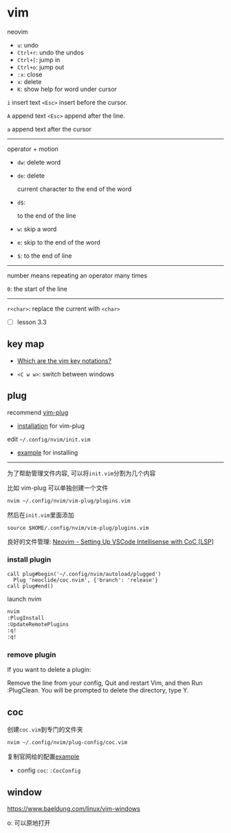 # vim

neovim

- `u`: undo
- `Ctrl+r`: undo the undos
- `Ctrl+[`: jump in
- `Ctrl+o`: jump out
- `:x`: close
- `x`: delete
- `K`: show help for word under cursor

`i` insert text `<Esc>` insert before the cursor.

`A` append text `<Esc>` append after the line.

`a` append text after the cursor

---

operator + motion

- `dw`: delete word
- `de`: delete

  current character to the end of the word

- `d$`:

  to the end of the line

- `w`: skip a word
- `e`: skip to the end of the word
- `$`: to the end of line

---

number means repeating an operator many times

`0`: the start of the line

---

`r<char>`: replace the current with `<char>`

- [ ] lesson 3.3

## key map

- [Which are the vim key notations?](https://askubuntu.com/questions/567499/which-are-the-vim-key-notations)

- `<C w w>`: switch between windows

## plug

recommend [vim-plug](https://github.com/junegunn/vim-plug)

- [installation](https://github.com/junegunn/vim-plug#installation) for vim-plug

edit `~/.config/nvim/init.vim`

- [example](https://github.com/junegunn/vim-plug#example) for installing

---

为了帮助管理文件内容, 可以将`init.vim`分割为几个内容

比如 vim-plug 可以单独创建一个文件

```bash
nvim ~/.config/nvim/vim-plug/plugins.vim
```

然后在`init.vim`里面添加

```vim
source $HOME/.config/nvim/vim-plug/plugins.vim
```

良好的文件管理: [Neovim - Setting Up VSCode Intellisense with CoC [LSP]](https://www.youtube.com/watch?v=OXEVhnY621M)

### install plugin

```vim
call plug#begin('~/.config/nvim/autoload/plugged')
  Plug 'neoclide/coc.nvim', {'branch': 'release'}
call plug#end()
```

launch nvim

```bash
nvim
:PlugInstall
:UpdateRemotePlugins
:q!
:q!
```

### remove plugin

If you want to delete a plugin:

Remove the line from your config,
Quit and restart Vim, and then
Run :PlugClean. You will be prompted to delete the directory, type Y.

## coc

创建`coc.vim`到专门的文件夹

```bash
nvim ~/.config/nvim/plug-config/coc.vim
```

复制官网给的配置[example](https://github.com/neoclide/coc.nvim#example-vim-configuration)

- config `coc`: `:CocConfig`

## window

https://www.baeldung.com/linux/vim-windows

o: 可以原地打开

